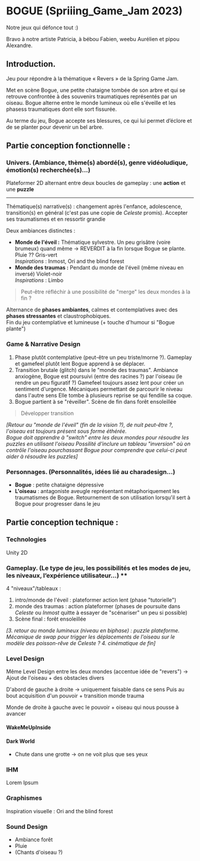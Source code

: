 # BOGUE (Spriiing_Game_Jam 2023)

Notre jeux qui défonce tout :)

Bravo à notre artiste Patricia, à bébou Fabien, weebu Aurélien et pipou Alexandre.

## Introduction.

Jeu pour répondre à la thématique « Revers » de la Spring Game Jam.

Met en scène Bogue, une petite chataigne tombée de son arbre et qui se retrouve confrontée à des souvenirs traumatiques représentés par un oiseau. Bogue alterne entre le monde lumineux où elle s'éveille et les phasess traumatiques dont elle sort fissurée. 

Au terme du jeu, Bogue accepte ses blessures, ce qui lui permet d’éclore et de se planter pour devenir un bel arbre.

## Partie conception fonctionnelle :
### Univers. (Ambiance, thème(s) abordé(s), genre vidéoludique, émotion(s) recherchée(s)…)

Plateformer 2D alternant entre deux boucles de gameplay : une **action** et une **puzzle**

---
Thématique(s) narrative(s) : changement après l'enfance, adolescence, transition(s) en général (c'est pas une copie de *Celeste* promis). Accepter ses traumatismes et en ressortir grandie

Deux ambiances distinctes :
- **Monde de l'éveil :**  Thématique sylvestre.  Un peu grisâtre (voire brumeux) quand même -> REVERDIT à la fin lorsque Bogue se plante. Pluie ?? Gris-vert
<br/>*Inspirations* : Inmost, Ori and the blind forest
- **Monde des traumas :** Pendant du monde de l'éveil (même niveau en inversé) Violet-noir
<br/>*Inspirations* : Limbo

>Peut-être réfléchir à une possibilité de "merge" les deux mondes à la fin ?

Alternance de **phases ambiantes**, calmes et contemplatives avec des **phases stressantes** et claustrophobiques.
<br/>Fin du jeu contemplative et lumineuse (+ touche d'humour si "Bogue plante")

### Game & Narrative Design

1. Phase plutôt contemplative (peut-être un peu triste/morne ?). Gameplay et gamefeel plutôt lent
Bogue apprend à se déplacer.
2. Transition brutale (glitch) dans le "monde des traumas". Ambiance anxiogène, Bogue est poursuivi (entre des racines ?) par l'oiseau (le rendre un peu figuratif ?)
Gamefeel toujours assez lent pour créer un sentiment d'urgence. Mécaniques permettant de parcourir le niveau dans l'autre sens
Elle tombe à plusieurs reprise se qui fendille sa coque.
3. Bogue partient à se "réveiller". Scène de fin dans forêt ensoleillée

>Développer transition

*[Retour au "monde de l'éveil" (fin de la vision ?), de nuit peut-être ?, l'oiseau est toujours présent sous forme éthérée.
<br/> Bogue doit apprendre à "switch" entre les deux mondes pour résoudre les puzzles en utilisant l'oiseau
Possilité d'inclure un tableau "inversion" où on contrôle l'oiseau pourchassant Bogue pour comprendre que celui-ci peut aider à résoudre les puzzles]*

### Personnages. (Personnalités, idées lié au charadesign…)

- **Bogue** : petite chataigne dépressive
- **L'oiseau** : antagoniste aveugle représentant métaphoriquement les traumatismes de Bogue. Retournement de son utilisation lorsqu'il sert à Bogue pour progresser dans le jeu

##  Partie conception technique :
### Technologies 
Unity 2D

### Gameplay. (Le type de jeu, les possibilités et les modes de jeu, les niveaux, l’expérience utilisateur…) **

4 "niveaux"/tableaux :
1. intro/monde de l'éveil : plateformer action lent (phase "tutorielle")
2. monde des traumas : action plateformer (phases de poursuite dans *Celeste* ou *Inmost* quitte à essayer de "scénariser" un peu si possible)
3. Scène final : forêt ensoleillée

*[3. retour au monde lumineux (niveau en biphase) : puzzle plateforme. Mécanique de swap pour trigger les déplacements de l'oiseau sur le modèle des poisson-rêve de Celeste ?
4. cinématique de fin]*

### Level Design

Même Level Design entre les deux mondes (accentue idée de "revers")
-> Ajout de l'oiseau + des obstacles divers

D'abord de gauche à droite -> uniquement faisable dans ce sens
Puis au bout acquisition d'un pouvoir + transition monde trauma

Monde de droite à gauche avec le pouvoir + oiseau qui nous pousse à avancer

#### WakeMeUpInside


#### Dark World
- Chute dans une grotte -> on ne voit plus que ses yeux

### IHM

Lorem Ipsum

### Graphismes 

Inspiration visuelle : Ori and the blind forest

### Sound Design

- Ambiance forêt
- Pluie
- (Chants d'oiseau ?)

